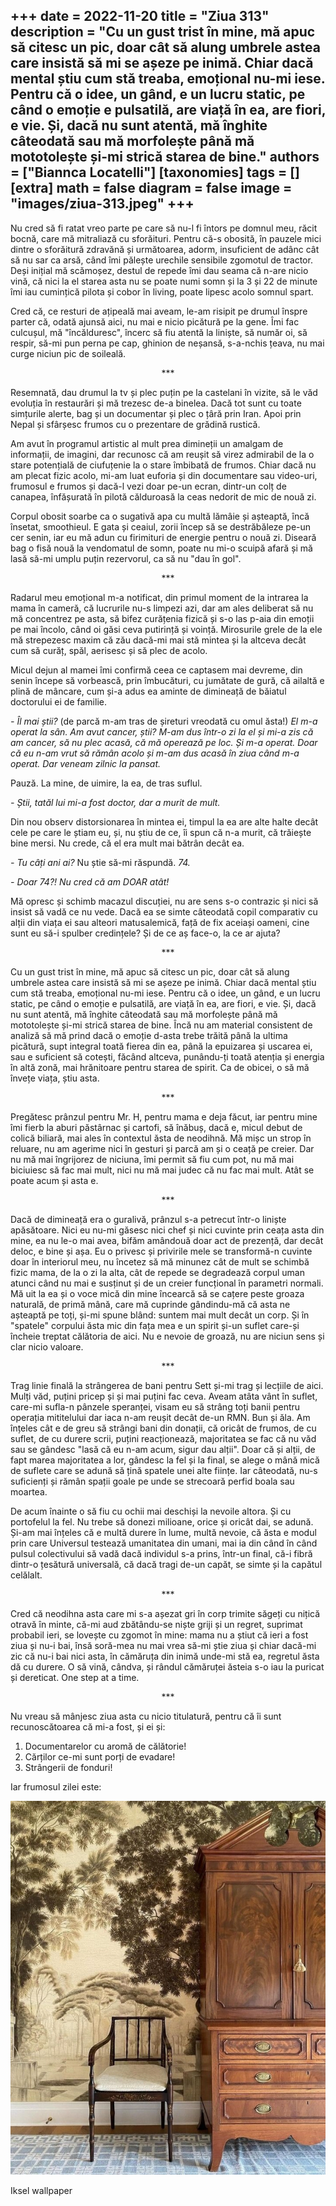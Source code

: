 
+++
date = 2022-11-20
title = "Ziua 313"
description = "Cu un gust trist în mine, mă apuc să citesc un pic, doar cât să alung umbrele astea care insistă să mi se așeze pe inimă. Chiar dacă mental știu cum stă treaba, emoțional nu-mi iese. Pentru că o idee, un gând, e un lucru static, pe când o emoție e pulsatilă, are viață în ea, are fiori, e vie. Și, dacă nu sunt atentă, mă înghite câteodată sau mă morfolește până mă mototolește și-mi strică starea de bine."
authors = ["Biannca Locatelli"]
[taxonomies]
tags = []
[extra]
math = false
diagram = false
image = "images/ziua-313.jpeg"
+++
---

Nu cred să fi ratat vreo parte pe care să nu-l fi întors pe domnul meu, răcit bocnă, care mă mitraliază cu sforăituri. Pentru că-s obosită, în pauzele mici dintre o sforăitură zdravănă și următoarea, adorm, insuficient de adânc cât să nu sar ca arsă, când îmi pălește urechile sensibile zgomotul de tractor. Deși inițial mă scămoșez, destul de repede îmi dau seama că n-are nicio vină, că nici la el starea asta nu se poate numi somn și la 3 și 22 de minute îmi iau cumințică pilota și cobor în living, poate lipesc acolo somnul spart.

Cred că, ce resturi de ațipeală mai aveam, le-am risipit pe drumul înspre parter că, odată ajunsă aici, nu mai e nicio picătură pe la gene. Îmi fac culcușul, mă "încălduresc", încerc să fiu atentă la liniște, să număr oi, să respir, să-mi pun perna pe cap, ghinion de neșansă, s-a-nchis țeava, nu mai curge niciun pic de soileală.

<p style="text-align: center;">***</p>

Resemnată, dau drumul la tv și plec puțin pe la castelani în vizite, să le văd evoluția în restaurări și mă trezesc de-a binelea. Dacă tot sunt cu toate simțurile alerte, bag și un documentar și plec o țâră prin Iran. Apoi prin Nepal și sfârșesc frumos cu o prezentare de grădină rustică.

Am avut în programul artistic al mult prea dimineții un amalgam de informații, de imagini, dar recunosc că am reușit să virez admirabil de la o stare potențială de ciufuțenie la o stare îmbibată de frumos. Chiar dacă nu am plecat fizic acolo, mi-am luat euforia și din documentare sau video-uri, frumosul e frumos și dacă-l vezi doar pe-un ecran, dintr-un colț de canapea, înfășurată în pilotă călduroasă la ceas nedorit de mic de nouă zi.

Corpul obosit soarbe ca o sugativă apa cu multă lămâie și așteaptă, încă însetat, smoothieul. E gata și ceaiul, zorii încep să se destrăbăleze pe-un cer senin, iar eu mă adun cu firimituri de energie pentru o nouă zi. Diseară bag o fisă nouă la vendomatul de somn, poate nu mi-o scuipă afară și mă lasă să-mi umplu puțin rezervorul, ca să nu "dau în gol".

<p style="text-align: center;">***</p>

Radarul meu emoțional m-a notificat, din primul moment de la intrarea la mama în cameră, că lucrurile nu-s limpezi azi, dar am ales deliberat să nu mă concentrez pe asta, să bifez curățenia fizică și s-o las p-aia din emoții pe mai încolo, când oi găsi ceva putirință și voință. Mirosurile grele de la ele mă strepezesc maxim că zău dacă-mi mai stă mintea și la altceva decât cum să curăț, spăl, aerisesc și să plec de acolo.

Micul dejun al mamei îmi confirmă ceea ce captasem mai devreme, din senin începe să vorbească, prin îmbucături, cu jumătate de gură, că ailaltă e plină de mâncare, cum și-a adus ea aminte de dimineață de băiatul doctorului ei de familie.

_\- Îl mai știi?_ (de parcă m-am tras de șireturi vreodată cu omul ăsta!) _El m-a operat la sân. Am avut cancer, știi? M-am dus într-o zi la el și mi-a zis că am cancer, să nu plec acasă, că mă operează pe loc. Și m-a operat. Doar că eu n-am vrut să rămân acolo și m-am dus acasă în ziua când m-a operat. Dar veneam zilnic la pansat._

Pauză. La mine, de uimire, la ea, de tras suflul.

_\- Știi, tatăl lui mi-a fost doctor, dar a murit de mult._

Din nou observ distorsionarea în mintea ei, timpul la ea are alte halte decât cele pe care le știam eu, și, nu știu de ce, îi spun că n-a murit, că trăiește bine mersi. Nu crede, că el era mult mai bătrân decât ea.

_\- Tu câți ani ai?_ Nu știe să-mi răspundă. _74._

_\- Doar 74?! Nu cred că am DOAR atât!_

Mă opresc și schimb macazul discuției, nu are sens s-o contrazic și nici să insist să vadă ce nu vede. Dacă ea se simte câteodată copil comparativ cu alții din viața ei sau alteori matusalemică, față de fix aceiași oameni, cine sunt eu să-i spulber credințele? Și de ce aș face-o, la ce ar ajuta?

<p style="text-align: center;">***</p>

Cu un gust trist în mine, mă apuc să citesc un pic, doar cât să alung umbrele astea care insistă să mi se așeze pe inimă. Chiar dacă mental știu cum stă treaba, emoțional nu-mi iese. Pentru că o idee, un gând, e un lucru static, pe când o emoție e pulsatilă, are viață în ea, are fiori, e vie. Și, dacă nu sunt atentă, mă înghite câteodată sau mă morfolește până mă mototolește și-mi strică starea de bine. Încă nu am material consistent de analiză să mă prind dacă o emoție d-asta trebe trăită până la ultima picătură, supt integral toată fierea din ea, până la epuizarea și uscarea ei, sau e suficient să cotești, făcând altceva, punându-ți toată atenția și energia în altă zonă, mai hrănitoare pentru starea de spirit. Ca de obicei, o să mă învețe viața, știu asta.

<p style="text-align: center;">***</p>

Pregătesc prânzul pentru Mr. H, pentru mama e deja făcut, iar pentru mine îmi fierb la aburi păstârnac și cartofi, să înăbuș, dacă e, micul debut de colică biliară, mai ales în contextul ăsta de neodihnă. Mă mișc un strop în reluare, nu am agerime nici în gesturi și parcă am și o ceață pe creier. Dar nu mă mai îngrijorez de niciuna, îmi permit să fiu cum pot, nu mă mai biciuiesc să fac mai mult, nici nu mă mai judec că nu fac mai mult. Atât se poate acum și asta e.

<p style="text-align: center;">***</p>

Dacă de dimineață era o guralivă, prânzul s-a petrecut într-o liniște apăsătoare. Nici eu nu-mi găsesc nici chef și nici cuvinte prin ceața asta din mine, ea nu le-o mai avea, bifăm amândouă doar act de prezență, dar decât deloc, e bine și așa. Eu o privesc și privirile mele se transformă-n cuvinte doar în interiorul meu, nu încetez să mă minunez cât de mult se schimbă fizic mama, de la o zi la alta, cât de repede se degradează corpul uman atunci când nu mai e susținut și de un creier funcțional în parametri normali. Mă uit la ea și o voce mică din mine încearcă să se cațere peste groaza naturală, de primă mână, care mă cuprinde gândindu-mă că asta ne așteaptă pe toți, și-mi spune blând: suntem mai mult decât un corp. Și în "spatele" corpului ăsta mic din fața mea e un spirit și-un suflet care-și încheie treptat călătoria de aici. Nu e nevoie de groază, nu are niciun sens și clar nicio valoare.

<p style="text-align: center;">***</p>

Trag linie finală la strângerea de bani pentru Sett și-mi trag și lecțiile de aici. Mulți văd, puțini pricep și și mai puțini fac ceva. Aveam atâta vânt în suflet, care-mi sufla-n pânzele speranței, visam eu să strâng toți banii pentru operația mititelului dar iaca n-am reușit decât de-un RMN. Bun și ăla. Am înțeles cât e de greu să strângi bani din donații, că oricât de frumos, de cu suflet, de cu durere scrii, puțini reacționează, majoritatea se fac că nu văd sau se gândesc "lasă că eu n-am acum, sigur dau alții". Doar că și alții, de fapt marea majoritatea a lor, gândesc la fel și la final, se alege o mână mică de suflete care se adună să țină spatele unei alte ființe. Iar câteodată, nu-s suficienți și rămân spații goale pe unde se strecoară perfid boala sau moartea.

De acum înainte o să fiu cu ochii mai deschiși la nevoile altora. Și cu portofelul la fel. Nu trebe să donezi milioane, orice și oricât dai, se adună. Și-am mai înțeles că e multă durere în lume, multă nevoie, că ăsta e modul prin care Universul testează umanitatea din umani, mai ia din când în când pulsul colectivului să vadă dacă individul s-a prins, într-un final, că-i fibră dintr-o țesătură universală, că dacă tragi de-un capăt, se simte și la capătul celălalt.

<p style="text-align: center;">***</p>

Cred că neodihna asta care mi s-a așezat gri în corp trimite săgeți cu nițică otravă în minte, că-mi aud zbătându-se niște griji și un regret, suprimat probabil ieri, se lovește cu zgomot în mine: mama nu a știut că ieri a fost ziua și nu-i bai, însă soră-mea nu mai vrea să-mi știe ziua și chiar dacă-mi zic că nu-i bai nici asta, în cămăruța din inimă unde-mi stă ea, regretul ăsta dă cu durere. O să vină, cândva, și rândul cămăruței ăsteia s-o iau la puricat și dereticat. One step at a time.

<p style="text-align: center;">***</p>

Nu vreau să mânjesc ziua asta cu nicio titulatură, pentru că îi sunt recunoscătoarea că mi-a fost, și ei și:
1. Documentarelor cu aromă de călătorie!
2. Cărților ce-mi sunt porți de evadare!
3. Strângerii de fonduri!

Iar frumosul zilei este:

<div class="flex justify-center">
  <img src="images/313.jpeg" />
</div>

Iksel wallpaper
